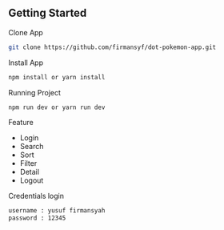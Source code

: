 ## Getting Started

Clone App

```bash
git clone https://github.com/firmansyf/dot-pokemon-app.git
```

Install App 

```bash
npm install or yarn install
```

Running Project

```bash
npm run dev or yarn run dev
```

Feature

- Login
- Search
- Sort
- Filter
- Detail
- Logout

Credentials login

```bash
username : yusuf firmansyah
password : 12345
```
